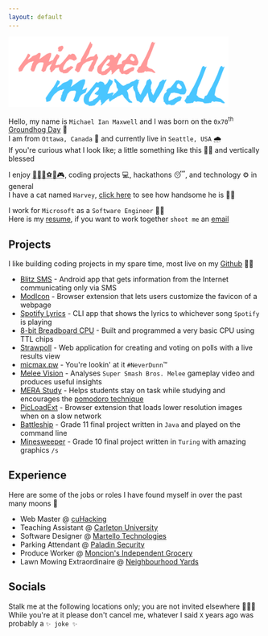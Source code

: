 ```yaml
---
layout: default
---
```


<img src='/assets/img/micmax.png' alt='Michael Maxwell' height='140px'>

Hello, my name is `Michael Ian Maxwell` and I was born on the `0x70`<sup>th</sup> [Groundhog Day](https://en.wikipedia.org/wiki/Groundhog_Day#Punxsutawney_beginnings) 🌻  
I am from `Ottawa, Canada` 🍁 and currently live in `Seattle, USA` 🌧  
If you're curious what I look like; a little something like this 👨‍🦰 and vertically blessed

I enjoy <abbr title='running, hockey, soccer, lacrosse, video games'>🏃‍♂️🏒⚽🥍🎮</abbr>, coding projects 💻, hackathons 😴, and technology ⚙ in general  
I have a cat named `Harvey`, [click here](/assets/img/harvey.jpg) to see how handsome he is 🐱‍👤

I work for `Microsoft` as a `Software Engineer` 👨‍💻  
Here is my [resume](https://github.com/mic-max/resume/raw/master/Michael_Maxwell_CV.pdf), if you want to work together `shoot me` an [email](mailto:yo@micmax.pw)

## Projects

I like building coding projects in my spare time, most live on my [Github](https://github.com/mic-max) 🐙🐱

- [Blitz SMS](https://github.com/Ershany/Red-Crow) - Android app that gets information from the Internet communicating only via SMS
- [ModIcon](https://garage-06.visualstudio.com/modicon) - Browser extension that lets users customize the favicon of a webpage
- [Spotify Lyrics](https://www.npmjs.com/package/spotify-lyrics) - CLI app that shows the lyrics to whichever song `Spotify` is playing
- [8-bit Breadboard CPU](https://eater.net/8bit) - Built and programmed a very basic CPU using TTL chips
- [Strawpoll](https://strawpoll.xyz) - Web application for creating and voting on polls with a live results view
- [micmax.pw](https://youtu.be/dQw4w9WgXcQ) - You're lookin' at it `#NeverDunn`™
- [Melee Vision](https://github.com/mic-max/melee-vision) - Analyses `Super Smash Bros. Melee` gameplay video and produces useful insights
- [MERA Study](https://github.com/mic-max/qhacks18) - Helps students stay on task while studying and encourages the [pomodoro technique](https://en.wikipedia.org/wiki/Pomodoro_Technique)
- [PicLoadExt](https://github.com/mic-max/picloadextension) - Browser extension that loads lower resolution images when on a slow network
- [Battleship](https://github.com/mic-max/battleship) - Grade 11 final project written in `Java` and played on the command line
- [Minesweeper](https://github.com/mic-max/minesweeper) - Grade 10 final project written in `Turing` with amazing graphics `/s`
<!-- - [SMS Proxy](#) - Proxies SMS into HTTP using an `Arduino` and `SIM800L` because `TWLO` is pricey 💸 -->
<!-- - [Github File Watcher](#) - Receive updates when a specific file in a public Github repository changes -->
<!-- - [Cube World Renderer](#) - WebGL Renderer for Cube World objects / asset files -->
<!-- - [Fitbit Blood Sugar](#) - Estimates your blood sugar throughout the day using your activity and food consumption -->
<!-- - [Wifi Con](#) - Monitor your WiFi network and receive notifications when devices connect -->

## Experience

Here are some of the jobs or roles I have found myself in over the past many moons 🌙

- Web Master @ [cuHacking](https://cuhacking.com)
- Teaching Assistant @ [Carleton University](https://carleton.ca/scs)
- Software Designer @ [Martello Technologies](https://martellotech.com)
- Parking Attendant @ [Paladin Security](https://paladinsecurity.com)
- Produce Worker @ [Moncion's Independent Grocery](https://www.yourindependentgrocer.ca/store-locator/details/0847)
- Lawn Mowing Extraordinaire @ [Neighbourhood Yards](https://goo.gl/maps/Z78R2tSK6MkzA1zZ7)

## Socials

Stalk me at the following locations only; you are not invited elsewhere 🕵🏼‍♂️  
While you're at it please don't cancel me, whatever I said `X` years ago was probably a `✨ joke ✨`

